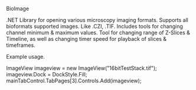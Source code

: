 BioImage

.NET Library for opening various microscopy imaging formats. Supports all bioformats supported images. Like .CZI, .TIF. Includes tools for changing channel minimum & maximum values. Tool for changing range of Z-Slices & Timeline, as well as changing timer speed for playback of slices & timeframes.

Example usage.

ImageView imageview = new ImageView("16bitTestStack.tif");
imageview.Dock = DockStyle.Fill;
mainTabControl.TabPages[3].Controls.Add(imageview);

